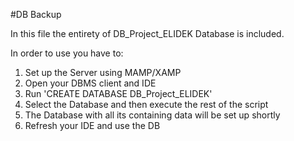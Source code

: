 #DB Backup

In this file the entirety of DB_Project_ELIDEK Database is included.

In order to use you have to: 

  1. Set up the Server using MAMP/XAMP 
  2. Open your DBMS client and IDE
  3. Run 'CREATE DATABASE DB_Project_ELIDEK'
  4. Select the Database and then execute the rest of the script
  5. The Database  with all its containing data will be set up shortly 
  6. Refresh your IDE and use the DB 
